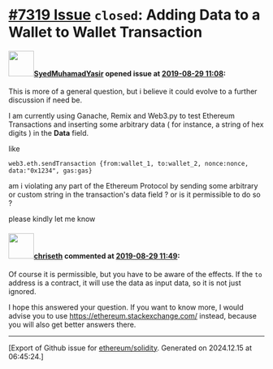 # [\#7319 Issue](https://github.com/ethereum/solidity/issues/7319) `closed`: Adding Data to a Wallet to Wallet Transaction

#### <img src="https://avatars.githubusercontent.com/u/30082863?u=d698c5bff438bb0124fe529b5f3392c58f416ba4&v=4" width="50">[SyedMuhamadYasir](https://github.com/SyedMuhamadYasir) opened issue at [2019-08-29 11:08](https://github.com/ethereum/solidity/issues/7319):

This is more of a general question, but i believe it could evolve to a further discussion if need be.

I am currently using Ganache, Remix and Web3.py to test Ethereum Transactions and inserting some arbitrary data ( for instance, a string of hex digits ) in the **Data** field.

like 

`web3.eth.sendTransaction {from:wallet_1, to:wallet_2, nonce:nonce, data:"0x1234", gas:gas}`

am i violating any part of the Ethereum Protocol by sending some arbitrary or custom string in the transaction's data field ? or is it permissible to do so ?

please kindly let me know

#### <img src="https://avatars.githubusercontent.com/u/9073706?v=4" width="50">[chriseth](https://github.com/chriseth) commented at [2019-08-29 11:49](https://github.com/ethereum/solidity/issues/7319#issuecomment-526150497):

Of course it is permissible, but you have to be aware of the effects. If the `to` address is a contract, it will use the data as input data, so it is not just ignored.

I hope this answered your question. If you want to know more, I would advise you to use https://ethereum.stackexchange.com/ instead, because you will also get better answers there.


-------------------------------------------------------------------------------



[Export of Github issue for [ethereum/solidity](https://github.com/ethereum/solidity). Generated on 2024.12.15 at 06:45:24.]
